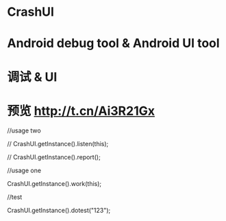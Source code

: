 # CrashUI
# Android debug tool & Android UI tool 
# 调试 & UI
# 预览 http://t.cn/Ai3R21Gx
 //usage two
 
//        CrashUI.getInstance().listen(this);

//        CrashUI.getInstance().report();

  //usage one

CrashUI.getInstance().work(this);
  
  //test

CrashUI.getInstance().dotest("123");
